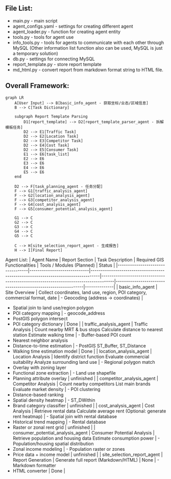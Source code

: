 ## File List:
- main.py - main script
- agent_configs.yaml - settings for creating different agent
- agent_loader.py - function for creating agent entity
- tools.py - tools for agent use
- info_tools.py - tools for agents to communicate with each other through MySQL (Other information list function also can be used, MySQL is just a temporary solution)
- db.py - settings for connecting MySQL
- report_template.py - store report template
- md_html.py - convert report from markdown format string to HTML file.

## Overall Framework:
```mermaid
graph LR
    A[User Input] --> B[basic_info_agent - 获取坐标/业态/区域信息]
    B --> C[Task Dictionary]

    subgraph Report Template Parsing
        D1[report_template] --> D2[report_template_parser_agent - 拆解模板任务]
        D2 --> E1[Traffic Task]
        D2 --> E2[Location Task]
        D2 --> E3[Competitor Task]
        D2 --> E4[Cost Task]
        D2 --> E5[Consumer Task]
        E1 --> E6[task_list]
        E2 --> E6
        E3 --> E6
        E4 --> E6
        E5 --> E6
    end

    D2 --> F[task_planning_agent - 任务分配]
    F --> G1[traffic_analysis_agent]
    F --> G2[location_analysis_agent]
    F --> G3[competitor_analysis_agent]
    F --> G4[cost_analysis_agent]
    F --> G5[consumer_potential_analysis_agent]

    G1 --> C
    G2 --> C
    G3 --> C
    G4 --> C
    G5 --> C

    C --> H[site_selection_report_agent - 生成报告]
    H --> I[Final Report]
```

Agent List:
| Agent Name                       | Report Section              | Task Description                                                                 | Required GIS Functionalities                                                      | Tools / Modules (Planned)                                    | Status       |
|----------------------------------|-----------------------------|----------------------------------------------------------------------------------|------------------------------------------------------------------------------------|--------------------------------------------------------------|--------------|
| basic_info_agent                 | Site Overview               | Collect coordinates, land use, region, POI category, commercial format, date     | - Geocoding (address → coordinates)                                               |
- Spatial join to land use/region polygon
- POI category mapping                | - geocode_address
- PostGIS polygon intersect
- POI category dictionary             | Done         |
| traffic_analysis_agent           | Traffic Analysis            | Count nearby MRT & bus stops
Calculate distance to nearest station
Estimate walking time               | - Buffer-based POI count
- Nearest neighbor analysis
- Distance-to-time estimation       | - PostGIS ST_Buffer, ST_Distance
- Walking time estimation model     | Done         |
| location_analysis_agent          | Location Analysis           | Identify district function
Evaluate commercial suitability
Analyze surrounding land use       | - Regional polygon match
- Overlay with zoning layer
- Functional zone extraction        | - Land use shapefile
- Planning attribute overlay        | unfinished   |
| competitor_analysis_agent        | Competitor Analysis         | Count nearby competitors
List main brands
Evaluate market density            | - POI clustering
- Distance-based ranking
- Spatial density heatmap          | - ST_DWithin
- Brand category classifier         | unfinished   |
| cost_analysis_agent              | Cost Analysis               | Retrieve rental data
Calculate average rent
(Optional: generate rent heatmap) | - Spatial join with rental database
- Historical trend mapping         | - Rental database
- Raster or zonal rent grid        | unfinished   |
| consumer_potential_analysis_agent | Consumer Potential Analysis | Retrieve population and housing data
Estimate consumption power         | - Population/housing spatial distribution
- Zonal income modeling            | - Population raster or zones
- Price data + income model        | unfinished   |
| site_selection_report_agent      | Report Generation           | Generate full report (Markdown/HTML)                                            | None                                                                               | - Markdown formatter
- HTML converter                   | Done         |


